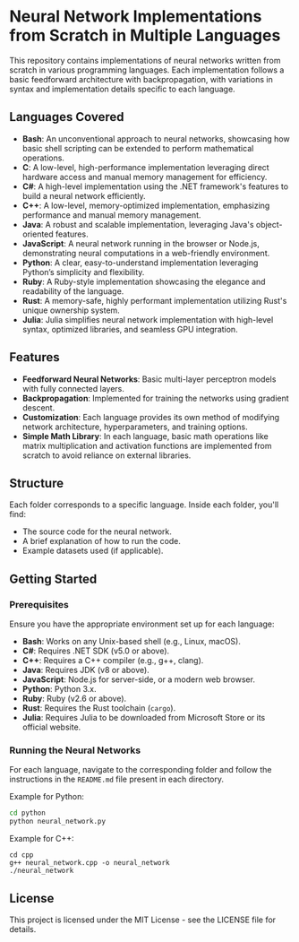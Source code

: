 # Neural Network Implementations from Scratch in Multiple Languages

This repository contains implementations of neural networks written from scratch in various programming languages. Each implementation follows a basic feedforward architecture with backpropagation, with variations in syntax and implementation details specific to each language.

## Languages Covered
- **Bash**: An unconventional approach to neural networks, showcasing how basic shell scripting can be extended to perform mathematical operations.
- **C**: A low-level, high-performance implementation leveraging direct hardware access and manual memory management for efficiency.
- **C#**: A high-level implementation using the .NET framework's features to build a neural network efficiently.
- **C++**: A low-level, memory-optimized implementation, emphasizing performance and manual memory management.
- **Java**: A robust and scalable implementation, leveraging Java's object-oriented features.
- **JavaScript**: A neural network running in the browser or Node.js, demonstrating neural computations in a web-friendly environment.
- **Python**: A clear, easy-to-understand implementation leveraging Python’s simplicity and flexibility.
- **Ruby**: A Ruby-style implementation showcasing the elegance and readability of the language.
- **Rust**: A memory-safe, highly performant implementation utilizing Rust's unique ownership system.
- **Julia**: Julia simplifies neural network implementation with high-level syntax, optimized libraries, and seamless GPU integration.

## Features
- **Feedforward Neural Networks**: Basic multi-layer perceptron models with fully connected layers.
- **Backpropagation**: Implemented for training the networks using gradient descent.
- **Customization**: Each language provides its own method of modifying network architecture, hyperparameters, and training options.
- **Simple Math Library**: In each language, basic math operations like matrix multiplication and activation functions are implemented from scratch to avoid reliance on external libraries.

## Structure
Each folder corresponds to a specific language. Inside each folder, you'll find:
- The source code for the neural network.
- A brief explanation of how to run the code.
- Example datasets used (if applicable).

## Getting Started

### Prerequisites
Ensure you have the appropriate environment set up for each language:
- **Bash**: Works on any Unix-based shell (e.g., Linux, macOS).
- **C#**: Requires .NET SDK (v5.0 or above).
- **C++**: Requires a C++ compiler (e.g., g++, clang).
- **Java**: Requires JDK (v8 or above).
- **JavaScript**: Node.js for server-side, or a modern web browser.
- **Python**: Python 3.x.
- **Ruby**: Ruby (v2.6 or above).
- **Rust**: Requires the Rust toolchain (`cargo`).
- **Julia**: Requires Julia to be downloaded from Microsoft Store or its official website.

### Running the Neural Networks
For each language, navigate to the corresponding folder and follow the instructions in the `README.md` file present in each directory.

Example for Python:
```bash
cd python
python neural_network.py
```

Example for C++:
```
cd cpp
g++ neural_network.cpp -o neural_network
./neural_network
```

## License

This project is licensed under the MIT License - see the LICENSE file for details.